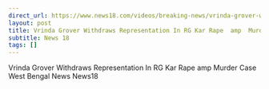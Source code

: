 ```yaml
---
direct_url: https://www.news18.com/videos/breaking-news/vrinda-grover-withdraws-representation-in-rg-kar-rape-murder-case-west-bengal-news-news18-9153354.html
layout: post
title: Vrinda Grover Withdraws Representation In RG Kar Rape  amp  Murder Case   West Bengal News   News18
subtitle: News 18
tags: []
---
```


Vrinda Grover Withdraws Representation In RG Kar Rape  amp  Murder Case   West Bengal News   News18

